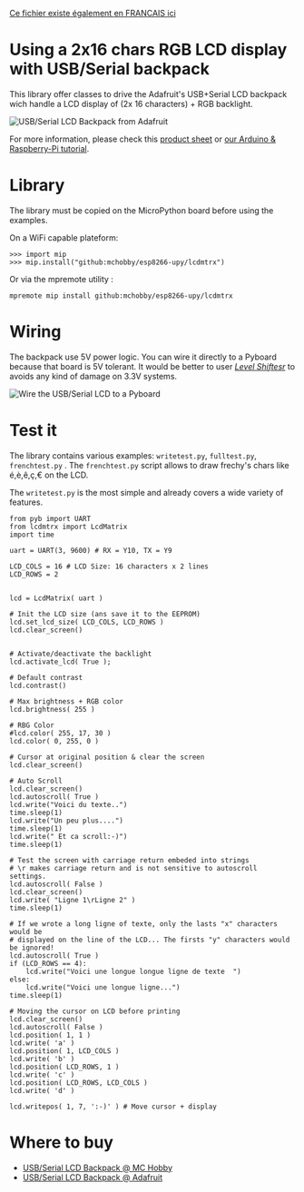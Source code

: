 [Ce fichier existe également en FRANCAIS ici](readme.md)

# Using a 2x16 chars RGB LCD display with USB/Serial backpack

This library offer classes to drive the Adafruit's USB+Serial LCD backpack wich handle a LCD display of (2x 16 characters) + RGB backlight.

![USB/Serial LCD Backpack from Adafruit](docs/_static/lcdmatrix.jpg)

For more information, please check this [product sheet](http://shop.mchobby.be/product.php?id_product=475) or [our Arduino & Raspberry-Pi tutorial](http://wiki.mchobby.be/index.php?title=LCD-USB-TTL).

# Library

The library must be copied on the MicroPython board before using the examples.

On a WiFi capable plateform:

```
>>> import mip
>>> mip.install("github:mchobby/esp8266-upy/lcdmtrx")
```

Or via the mpremote utility :

```
mpremote mip install github:mchobby/esp8266-upy/lcdmtrx
```

# Wiring

The backpack use 5V power logic. You can wire it directly to a Pyboard because that board is 5V tolerant. It would be better to user [_Level Shiftesr_](https://shop.mchobby.be/fr/breakout/131-convertisseur-logique-4-canaux-bi-directionnel-i2c-compatible-3232100001312-adafruit.html) to avoids any kind of damage on 3.3V systems.

![Wire the USB/Serial LCD to a Pyboard](docs/_static/lcdmtrx-to-pyboard.jpg)

# Test it

The library contains various examples: `writetest.py`, `fulltest.py`, `frenchtest.py` . The `frenchtest.py` script allows to draw frechy's chars like é,è,ê,ç,€ on the LCD.

The `writetest.py` is the most simple and already covers a wide variety of features.

```
from pyb import UART
from lcdmtrx import LcdMatrix
import time

uart = UART(3, 9600) # RX = Y10, TX = Y9

LCD_COLS = 16 # LCD Size: 16 characters x 2 lines
LCD_ROWS = 2


lcd = LcdMatrix( uart )

# Init the LCD size (ans save it to the EEPROM)
lcd.set_lcd_size( LCD_COLS, LCD_ROWS )
lcd.clear_screen()


# Activate/deactivate the backlight
lcd.activate_lcd( True );

# Default contrast
lcd.contrast()

# Max brightness + RGB color
lcd.brightness( 255 )

# RBG Color
#lcd.color( 255, 17, 30 )
lcd.color( 0, 255, 0 )

# Cursor at original position & clear the screen
lcd.clear_screen()

# Auto Scroll
lcd.clear_screen()
lcd.autoscroll( True )
lcd.write("Voici du texte..")
time.sleep(1)
lcd.write("Un peu plus....")
time.sleep(1)
lcd.write(" Et ca scroll:-)")
time.sleep(1)

# Test the screen with carriage return embeded into strings
# \r makes carriage return and is not sensitive to autoscroll settings.
lcd.autoscroll( False )
lcd.clear_screen()
lcd.write( "Ligne 1\rLigne 2" )
time.sleep(1)

# If we wrote a long ligne of texte, only the lasts "x" characters would be
# displayed on the line of the LCD... The firsts "y" characters would be ignored!
lcd.autoscroll( True )
if (LCD_ROWS == 4):
	lcd.write("Voici une longue longue ligne de texte  ")
else:
	lcd.write("Voici une longue ligne...")
time.sleep(1)

# Moving the cursor on LCD before printing
lcd.clear_screen()
lcd.autoscroll( False )
lcd.position( 1, 1 )
lcd.write( 'a' )
lcd.position( 1, LCD_COLS )
lcd.write( 'b' )
lcd.position( LCD_ROWS, 1 )
lcd.write( 'c' )
lcd.position( LCD_ROWS, LCD_COLS )
lcd.write( 'd' )

lcd.writepos( 1, 7, ':-)' ) # Move cursor + display
```

# Where to buy
* [USB/Serial LCD Backpack @ MC Hobby](http://shop.mchobby.be/product.php?id_product=475)
* [USB/Serial LCD Backpack @ Adafruit](https://www.adafruit.com/product/782)
